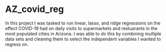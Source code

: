 # AZ_covid_reg
In this project I was tasked to run linear, lasso, and ridge regressions on the effect COVID-19 had on daily visits to supermarkets and restuarants in the most populated cities in Arizona. 
I was able to do this by combining multiple data sets and cleaning them to select the independent variables I wanted to regress on.
